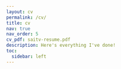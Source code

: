 ```yaml
---
layout: cv
permalink: /cv/
title: cv
nav: true
nav_order: 5
cv_pdf: saitv-resume.pdf
description: Here's everything I've done!
toc:
  sidebar: left
---
```

